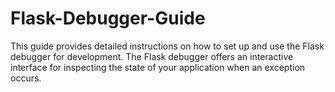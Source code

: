# Flask-Debugger-Guide
This guide provides detailed instructions on how to set up and use the Flask debugger for development. The Flask debugger offers an interactive interface for inspecting the state of your application when an exception occurs.
